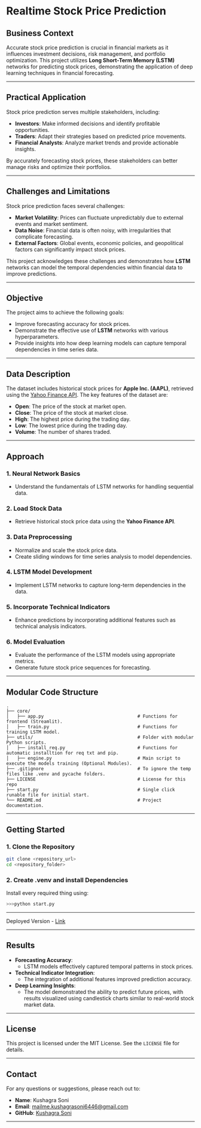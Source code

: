 # **Realtime Stock Price Prediction**

## **Business Context**

Accurate stock price prediction is crucial in financial markets as it influences investment decisions, risk management, and portfolio optimization. This project utilizes **Long Short-Term Memory (LSTM)** networks for predicting stock prices, demonstrating the application of deep learning techniques in financial forecasting.

---

## **Practical Application**

Stock price prediction serves multiple stakeholders, including:

- **Investors**: Make informed decisions and identify profitable opportunities.
- **Traders**: Adapt their strategies based on predicted price movements.
- **Financial Analysts**: Analyze market trends and provide actionable insights.

By accurately forecasting stock prices, these stakeholders can better manage risks and optimize their portfolios.

---

## **Challenges and Limitations**

Stock price prediction faces several challenges:

- **Market Volatility**: Prices can fluctuate unpredictably due to external events and market sentiment.
- **Data Noise**: Financial data is often noisy, with irregularities that complicate forecasting.
- **External Factors**: Global events, economic policies, and geopolitical factors can significantly impact stock prices.

This project acknowledges these challenges and demonstrates how **LSTM** networks can model the temporal dependencies within financial data to improve predictions.

---

## **Objective**

The project aims to achieve the following goals:

- Improve forecasting accuracy for stock prices.
- Demonstrate the effective use of **LSTM** networks with various hyperparameters.
- Provide insights into how deep learning models can capture temporal dependencies in time series data.

---

## **Data Description**

The dataset includes historical stock prices for **Apple Inc. (AAPL)**, retrieved using the [Yahoo Finance API](https://pypi.org/project/yfinance/). The key features of the dataset are:

- **Open**: The price of the stock at market open.
- **Close**: The price of the stock at market close.
- **High**: The highest price during the trading day.
- **Low**: The lowest price during the trading day.
- **Volume**: The number of shares traded.

---

## **Approach**

### 1. **Neural Network Basics**
   - Understand the fundamentals of LSTM networks for handling sequential data.

### 2. **Load Stock Data**
   - Retrieve historical stock price data using the **Yahoo Finance API**.

### 3. **Data Preprocessing**
   - Normalize and scale the stock price data.
   - Create sliding windows for time series analysis to model dependencies.

### 4. **LSTM Model Development**
   - Implement LSTM networks to capture long-term dependencies in the data.

### 5. **Incorporate Technical Indicators**
   - Enhance predictions by incorporating additional features such as technical analysis indicators.

### 6. **Model Evaluation**
   - Evaluate the performance of the LSTM models using appropriate metrics.
   - Generate future stock price sequences for forecasting.

---


## Modular Code Structure

```
.  
├── core/
│   ├── app.py                                   # Functions for frontend (Streamlit).
│   ├── train.py                                 # Functions for training LSTM model.
├── utils/                                       # Folder with modular Python scripts.
│   ├── install_req.py                           # Functions for automatic installtion for req txt and pip.
│   ├── engine.py                                # Main script to execute the models training (Optional Modules).
├── .gitignore                                   # To ignore the temp files like .venv and pycache folders.
├── LICENSE                                      # License for this repo
├── start.py                                     # Single click runable file for initial start.
└── README.md                                    # Project documentation.
```

---

## Getting Started

### 1. Clone the Repository

```bash
git clone <repository_url>
cd <repository_folder>
```

### 2. Create .venv and install Dependencies

Install every required thing using:

```bash
>>>python start.py
```

---
Deployed Version - [Link](https://predistocks.streamlit.app/)

---

## Results

- **Forecasting Accuracy**:
  - LSTM models effectively captured temporal patterns in stock prices.
- **Technical Indicator Integration**:
  - The integration of additional features improved prediction accuracy.
- **Deep Learning Insights**:
  - The model demonstrated the ability to predict future prices, with results visualized using candlestick charts similar to real-world stock market data.
  

---


## License

This project is licensed under the MIT License. See the `LICENSE` file for details.

---

## Contact

For any questions or suggestions, please reach out to:

- **Name**: Kushagra Soni
- **Email**: mailme.kushagrasoni6446@gmail.com
- **GitHub**: [Kushagra Soni](https://github.com/kush-agra-soni)

---

